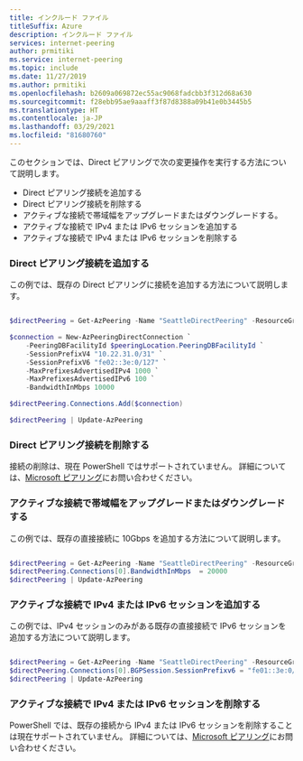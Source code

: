 ```yaml
---
title: インクルード ファイル
titleSuffix: Azure
description: インクルード ファイル
services: internet-peering
author: prmitiki
ms.service: internet-peering
ms.topic: include
ms.date: 11/27/2019
ms.author: prmitiki
ms.openlocfilehash: b2609a069872ec55ac9068fadcbb3f312d68a630
ms.sourcegitcommit: f28ebb95ae9aaaff3f87d8388a09b41e0b3445b5
ms.translationtype: HT
ms.contentlocale: ja-JP
ms.lasthandoff: 03/29/2021
ms.locfileid: "81680760"
---
```

このセクションでは、Direct ピアリングで次の変更操作を実行する方法について説明します。

* Direct ピアリング接続を追加する
* Direct ピアリング接続を削除する
* アクティブな接続で帯域幅をアップグレードまたはダウングレードする。
* アクティブな接続で IPv4 または IPv6 セッションを追加する
* アクティブな接続で IPv4 または IPv6 セッションを削除する

### <a name="add-direct-peering-connections"></a>Direct ピアリング接続を追加する

この例では、既存の Direct ピアリングに接続を追加する方法について説明します。

```powershell

$directPeering = Get-AzPeering -Name "SeattleDirectPeering" -ResourceGroupName "PeeringResourceGroup"

$connection = New-AzPeeringDirectConnection `
    -PeeringDBFacilityId $peeringLocation.PeeringDBFacilityId `
    -SessionPrefixV4 "10.22.31.0/31" `
    -SessionPrefixV6 "fe02::3e:0/127" `
    -MaxPrefixesAdvertisedIPv4 1000 `
    -MaxPrefixesAdvertisedIPv6 100 `
    -BandwidthInMbps 10000

$directPeering.Connections.Add($connection)

$directPeering | Update-AzPeering
```

### <a name="remove-direct-peering-connections"></a>Direct ピアリング接続を削除する

接続の削除は、現在 PowerShell ではサポートされていません。 詳細については、[Microsoft ピアリング](mailto:peeringexperience@microsoft.com)にお問い合わせください。

<!--
```powershell
$directPeering.Connections.Remove($directPeering.Connections[0])

$directPeering | Update-AzPeering
```
-->

### <a name="upgrade-or-downgrade-bandwidth-on-active-connections"></a>アクティブな接続で帯域幅をアップグレードまたはダウングレードする

この例では、既存の直接接続に 10Gbps を追加する方法について説明します。

```powershell

$directPeering = Get-AzPeering -Name "SeattleDirectPeering" -ResourceGroupName "PeeringResourceGroup"
$directPeering.Connections[0].BandwidthInMbps  = 20000
$directPeering | Update-AzPeering

```

### <a name="add-ipv4-or-ipv6-sessions-on-active-connections"></a>アクティブな接続で IPv4 または IPv6 セッションを追加する

この例では、IPv4 セッションのみがある既存の直接接続で IPv6 セッションを追加する方法について説明します。 

```powershell

$directPeering = Get-AzPeering -Name "SeattleDirectPeering" -ResourceGroupName "PeeringResourceGroup"
$directPeering.Connections[0].BGPSession.SessionPrefixv6 = "fe01::3e:0/127"
$directPeering | Update-AzPeering

```

### <a name="remove-ipv4-or-ipv6-sessions-on-active-connections"></a>アクティブな接続で IPv4 または IPv6 セッションを削除する

PowerShell では、既存の接続から IPv4 または IPv6 セッションを削除することは現在サポートされていません。 詳細については、[Microsoft ピアリング](mailto:peeringexperience@microsoft.com)にお問い合わせください。